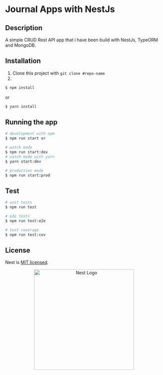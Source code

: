 # Journal Apps with NestJs

## Description
A simple CRUD Rest API app that i have been build with NestJs, TypeORM and MongoDB.

## Installation
1. Clone this project with `git clone #repo-name`
2. 
```bash
$ npm install
```
or
```bash
$ yarn install
```

## Running the app

```bash
# development with npm
$ npm run start or

# watch mode
$ npm run start:dev
# watch mode with yarn
$ yarn start:dev

# production mode
$ npm run start:prod
```

## Test

```bash
# unit tests
$ npm run test

# e2e tests
$ npm run test:e2e

# test coverage
$ npm run test:cov
```

## License

Nest is [MIT licensed](LICENSE).

<p align="center">
  <a href="http://nestjs.com/" target="blank"><img src="https://nestjs.com/img/logo_text.svg" width="320" alt="Nest Logo" /></a>
</p>

[circleci-image]: https://img.shields.io/circleci/build/github/nestjs/nest/master?token=abc123def456
[circleci-url]: https://circleci.com/gh/nestjs/nest